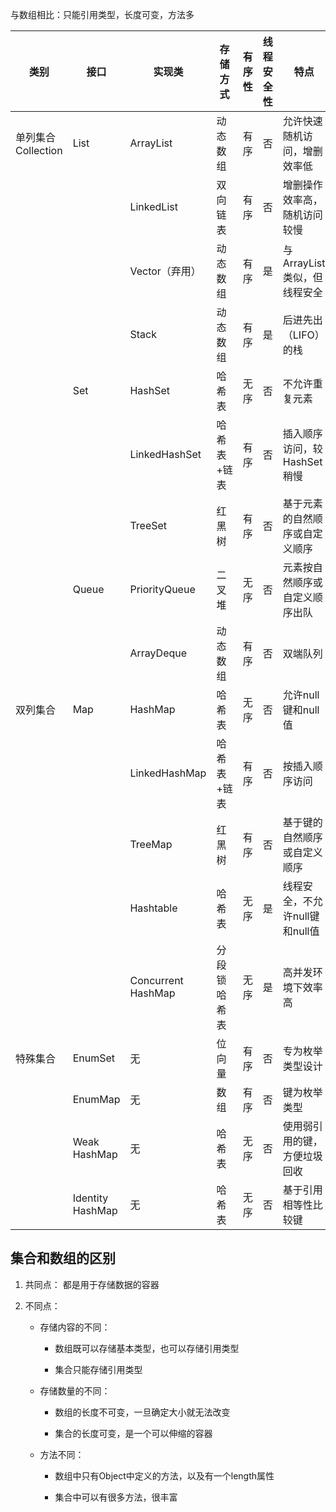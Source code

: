与数组相比：只能引用类型，长度可变，方法多


| 类别             | 接口                  | 实现类                   | 存储方式   | 有序性 | 线程安全性 | 特点                  |
| -------------- | ------------------- | --------------------- | ------ | --- | ----- | ------------------- |
| 单列集合Collection | List                | ArrayList             | 动态数组   | 有序  | 否     | 允许快速随机访问，增删效率低      |
|                |                     | LinkedList            | 双向链表   | 有序  | 否     | 增删操作效率高，随机访问较慢      |
|                |                     | Vector（弃用）            | 动态数组   | 有序  | 是     | 与ArrayList类似，但线程安全  |
|                |                     | Stack                 | 动态数组   | 有序  | 是     | 后进先出（LIFO）的栈        |
|                | Set                 | HashSet               | 哈希表    | 无序  | 否     | 不允许重复元素             |
|                |                     | LinkedHashSet         | 哈希表+链表 | 有序  | 否     | 插入顺序访问，较HashSet稍慢   |
|                |                     | TreeSet               | 红黑树    | 有序  | 否     | 基于元素的自然顺序或自定义顺序     |
|                | Queue               | PriorityQueue         | 二叉堆    | 无序  | 否     | 元素按自然顺序或自定义顺序出队     |
|                |                     | ArrayDeque            | 动态数组   | 有序  | 否     | 双端队列                |
| 双列集合           | Map                 | HashMap               | 哈希表    | 无序  | 否     | 允许null键和null值       |
|                |                     | LinkedHashMap         | 哈希表+链表 | 有序  | 否     | 按插入顺序访问             |
|                |                     | TreeMap               | 红黑树    | 有序  | 否     | 基于键的自然顺序或自定义顺序      |
|                |                     | Hashtable             | 哈希表    | 无序  | 是     | 线程安全，不允许null键和null值 |
|                |                     | Concurrent<br>HashMap | 分段锁哈希表 | 无序  | 是     | 高并发环境下效率高           |
| 特殊集合           | EnumSet             | 无                     | 位向量    | 有序  | 否     | 专为枚举类型设计            |
|                | EnumMap             | 无                     | 数组     | 有序  | 否     | 键为枚举类型              |
|                | Weak<br>HashMap     | 无                     | 哈希表    | 无序  | 否     | 使用弱引用的键，方便垃圾回收      |
|                | Identity<br>HashMap | 无                     | 哈希表    | 无序  | 否     | 基于引用相等性比较键          |


## 集合和数组的区别

1. 共同点： 都是用于存储数据的容器
    
2. 不同点：
    
    - 存储内容的不同：
        
        - 数组既可以存储基本类型，也可以存储引用类型
            
        - 集合只能存储引用类型
            
    - 存储数量的不同：
        
        - 数组的长度不可变，一旦确定大小就无法改变
            
        - 集合的长度可变，是一个可以伸缩的容器
            
    - 方法不同：
        
        - 数组中只有Object中定义的方法，以及有一个length属性
        
        - 集合中可以有很多方法，很丰富



